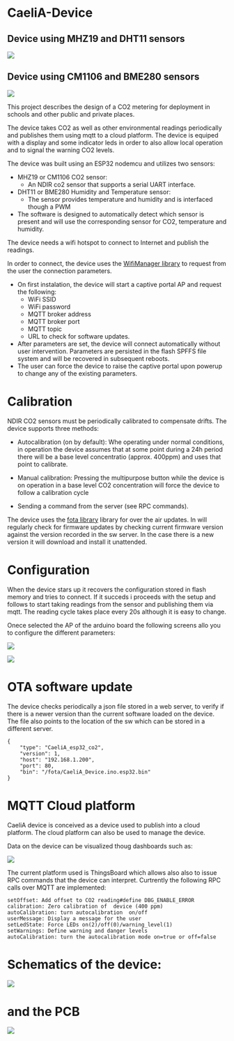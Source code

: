 # CaeliA-Device

## Device using MHZ19 and DHT11 sensors

![](./CaeliA_Device/Images/Dispositivo%20CaeliA.jpg)

## Device using CM1106 and BME280 sensors

![](./CaeliA_Device/Images/Dispositivo%20CaeliA%20(CM1106%20y%20BME280).jpg)

This project describes the design of a CO2 metering for deployment in schools and other public and private places.

The device takes CO2 as well as other environmental readings periodically and publishes them using mqtt to a cloud platform.
The device is equiped with a display and some indicator leds in order to also allow local operation and to signal the warning
CO2 levels.

The device was built using an ESP32 nodemcu and utilizes two sensors:
* MHZ19 or CM1106 CO2 sensor: 
    - An NDIR co2 sensor that supports a serial UART interface.
* DHT11 or BME280 Humidity and Temperature sensor: 
    - The sensor provides temperature and humidity and is interfaced though a PWM
* The software is designed to automatically detect which sensor is present and will use the corresponding sensor for CO2, temperature and humidity.

The device needs a wifi hotspot to connect to Internet and publish the readings.

In order to connect, the device uses the [WifiManager library](https://github.com/tzapu/WiFiManager) to request from the user the connection parameters. 

* On first instalation, the device will start a captive portal AP and request the following:
    - WiFi SSID
    - WiFi password
    - MQTT broker address
    - MQTT broker port
    - MQTT topic
    - URL to check for software updates.
* After parameters are set, the device will connect automatically without user intervention. Parameters are persisted
in the flash SPFFS file system and will be recovered in subsequent reboots.
* The user can force the device to raise the captive portal upon powerup to change any of the existing parameters.

# Calibration

NDIR CO2 sensors must be periodically calibrated to compensate drifts. The device supports three methods:

* Autocalibration (on by default): Whe operating under normal conditions, in operation the device assumes that at some point during a 24h period there will be a base level concentratio (approx. 400ppm) and uses that point to calibrate. 

* Manual calibration: Pressing the multipurpose button while the device is on operation in a base level CO2 concentration will force the device to follow a calibration cycle

* Sending a command from the server (see RPC commands).

The device uses the [fota library](https://github.com/chrisjoyce911/esp32FOTA) library for over the air updates. In will regularly check for firmware updates by checking current firmware version against the version recorded in the sw server.
In the case there is a new version it will download and install it unattended.

# Configuration

When the device stars up it recovers the configuration stored in flash memory and tries to connect. If it succeds i proceeds with the setup and follows to start taking readings from the sensor and publishing them via mqtt. The reading cycle takes place every 20s although it is easy to change.

Onece selected the AP of the arduino board the following screens allo you to configure the different parameters:

![](./CaeliA_Device/Images/Screenshot_2021-01-12-22-50-51-228_com.android.htmlviewer.jpg)

![](./CaeliA_Device/Images/Screenshot_2021-01-12-22-51-27-838_com.android.htmlviewer%20(1).jpg)

# OTA software update

The device checks periodically a json file stored in a web server, to verify if there is a newer version than the current software loaded on the device. The file also points to the location of the sw which can be stored in a different server. 

```
{
    "type": "CaeliA_esp32_co2",
    "version": 1,
    "host": "192.168.1.200",
    "port": 80, 
    "bin": "/fota/CaeliA_Device.ino.esp32.bin"
}
```


# MQTT Cloud platform

CaeliA device is conceived as a device used to publish into a cloud platform. The cloud platform can also be used to manage the device.

Data on the device can be visualized thoug dashboards such as:

![](./CaeliA_Device/Images/DeviceDashborad.jpg)

The current platform used is ThingsBoard which allows also also to issue RPC commands that the device can interpret. Curtrently the following
RPC calls over MQTT are implemented:

```
setOffset: Add offset to CO2 reading#define DBG_ENABLE_ERROR
calibration: Zero calibration of  device (400 ppm)
autoCalibration: turn autocalibration  on/off
userMessage: Display a message for the user
setLedState: Force LEDs on(2)/off(0)/warning_level(1)
setWarnings: Define warning and danger levels
autoCalibration: turn the autocalibration mode on=true or off=false
```
 
# Schematics of the device:

![](./CaeliA_Device/Images/Esquema_v2.jpg)

# and the PCB

![](./CaeliA_Device/Images/CaeliA_pcb_v2.jpg)



